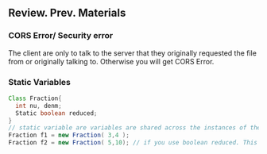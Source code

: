 ## Review. Prev. Materials 

### CORS Error/ Security error 

The client are only to talk to the server that they originally requested the file from or originally talking to. Otherwise you will get CORS Error. 



### Static Variables

```java
Class Fraction{
  int nu, denm;
  Static boolean reduced;
}
// static variable are variables are shared across the instances of the class. it is not recommended to use them because you can accidentaly use them.
Fraction f1 = new Fraction( 3,4 );
Fraction f2 = new Fraction( 5,10); // if you use boolean reduced. This function boolean will be true, but not necessary supposed to be true. Here this instance f2, has a boolean as false. cz the fraction is not reduced.
```





